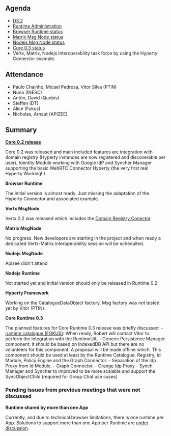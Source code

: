 Agenda
------

-	[D3.2](https://github.com/reTHINK-project/core-framework/labels/D3.2)
-	[Runtime Administration](https://github.com/reTHINK-project/core-framework/issues/160)
-	[Browser Runtime status](https://github.com/reTHINK-project/dev-runtime-browser/issues)
-	[Matrix Msg Node status](https://github.com/reTHINK-project/dev-msg-node-matrix)
-	[Nodejs Msg Node status](https://github.com/reTHINK-project/dev-msg-node-nodejs/issues)
-	[Core 0.3 status](https://github.com/reTHINK-project/dev-runtime-core/milestones/Core%200.3%20)
-	Vertx, Matrix, Nodejs Interoperability task force by using the Hyperty Connector example.

Attendance
----------

-	Paulo Chainho, Micael Pedrosa, Vitor Silva (PTIN)
-	Nuno (INESC)
-	Antón, David (Quobis)
-	Steffen (DT)
-	Alice (Fokus)
-	Nicholas, Arnaut (APIZEE)

Summary
-------

**[Core 0.2 release](https://github.com/reTHINK-project/dev-runtime-core/releases/tag/v0.2.0)**

Core 0.2 was released and main included features are integration with domain registry (Hyperty instances are now registered and discoverable per user), Identity Module working with Google IdP and Syncher Manager supporting the basic WebRTC Connector Hyperty (the very first real Hyperty Working!!).

**Browser Runtime**

The initial version is almost ready. Just missing the adaptation of the Hyperty Connector and associated example.

**Vertx MsgNode**

Vertx 0.2 was released which includes the [Domain Registry Conector](https://github.com/reTHINK-project/dev-msg-node-vertx/issues/2)

**Matrix MsgNode**

No progress. New developers are starting in the project and when ready a dedicated Vertx-Matrix interoperability session will be schedulled.

**Nodejs MsgNode**

Apizee didn't attend

**Nodejs Runtime**

Not started yet and initial version should only be released in Runtime 0.2.

**Hyperty Framework**

Working on the CatalogueDataObject factory. Msg factory was not tested yet by Vitor (PTIN).

**Core Runtime 0.3**

The planned features for Core Runtime 0.3 release was briefly discussed: - [runtime catalogue (FOKUS)](https://github.com/reTHINK-project/dev-runtime-core/issues/3): When ready, Robert will contact Vitor to perform the integration with the RuntimeUA. - Generic Persistence Manager component: it should be based on IndexedDB API but there are no volunteers for this component. A proposal will be made offline which. This component should be used at least by the Runtime Catalogue, Registry, Id Module, Policy Engine and the Graph Connector. - Separation of the Idp Proxy from Id Module. - Graph Connector. - [Orange Idp Proxy](https://github.com/reTHINK-project/dev-runtime-core/issues/27) - Synch Manager and Syncher to improved to be more scalable and support the SyncObjectChild (required for Group Chat use cases)

### Pending Issues from previous meetings that were not discussed

**Runtime shared by more than one App**

Currently, and due to technical browser limitations, there is one runtime per App. Solutions to support more than one App per Runtime are [under discussion](https://github.com/reTHINK-project/core-framework/issues/137).
